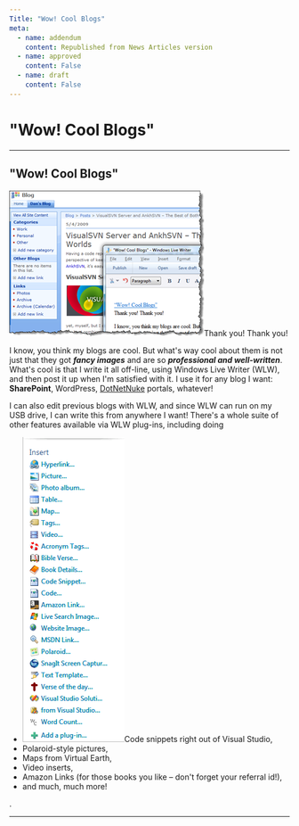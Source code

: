 ```yaml
---
Title: "Wow! Cool Blogs"
meta:
  - name: addendum
    content: Republished from News Articles version
  - name: approved
    content: False
  - name: draft
    content: False
---
```

# "Wow! Cool Blogs"

---
## "Wow! Cool Blogs"


![image](images/2009/WLW-WowCoolBlogs_BC0-image_3.png)Thank you! Thank you!



I know, you think my blogs are cool. But what's way cool about them is not just that they got ***fancy images*** and are so ***professional and well-written***. What's cool is that I write it all off-line, using Windows Live Writer (WLW), and then post it up when I'm satisfied with it. I use it for any blog I want: **SharePoint**, WordPress, [DotNetNuke](http://www.DotNetNuke.com) portals, whatever!



I can also edit previous blogs with WLW, and since WLW can run on my USB drive, I can write this from anywhere I want! There's a whole suite of other features available via WLW plug-ins, including doing


- ![image](images/2009/WLW-WowCoolBlogs_BC0-image_7.png)Code snippets right out of Visual Studio,
- Polaroid-style pictures,
- Maps from Virtual Earth,
- Video inserts,
- Amazon Links (for those books you like – don't forget your referral id!),
- and much, much more!







.





---
